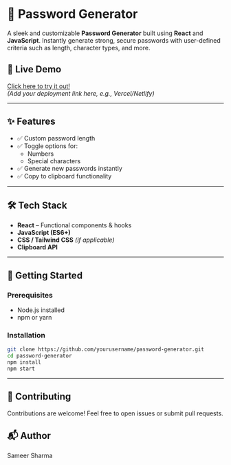 # 🔐 Password Generator

A sleek and customizable **Password Generator** built using **React** and **JavaScript**. Instantly generate strong, secure passwords with user-defined criteria such as length, character types, and more.

## 🚀 Live Demo

[Click here to try it out!](#)  
*(Add your deployment link here, e.g., Vercel/Netlify)*

---

## ✨ Features

- ✅ Custom password length
- ✅ Toggle options for:
  - Numbers
  - Special characters
- ✅ Generate new passwords instantly
- ✅ Copy to clipboard functionality

---

## 🛠️ Tech Stack

- **React** – Functional components & hooks  
- **JavaScript (ES6+)**
- **CSS / Tailwind CSS** *(if applicable)*
- **Clipboard API**

---

## 🔧 Getting Started

### Prerequisites

- Node.js installed
- npm or yarn

### Installation

```bash
git clone https://github.com/yourusername/password-generator.git
cd password-generator
npm install
npm start
```

---

## 🙌 Contributing

Contributions are welcome! Feel free to open issues or submit pull requests.

## 📬 Author

Sameer Sharma

